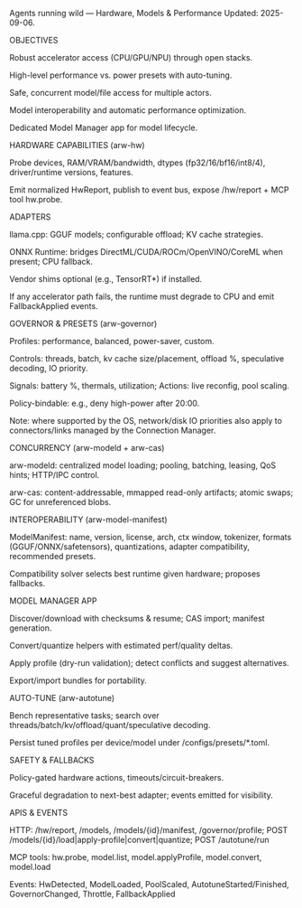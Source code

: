 Agents running wild — Hardware, Models & Performance
Updated: 2025-09-06.

OBJECTIVES

Robust accelerator access (CPU/GPU/NPU) through open stacks.

High-level performance vs. power presets with auto-tuning.

Safe, concurrent model/file access for multiple actors.

Model interoperability and automatic performance optimization.

Dedicated Model Manager app for model lifecycle.

HARDWARE CAPABILITIES (arw-hw)

Probe devices, RAM/VRAM/bandwidth, dtypes (fp32/16/bf16/int8/4), driver/runtime versions, features.

Emit normalized HwReport, publish to event bus, expose /hw/report + MCP tool hw.probe.

ADAPTERS

llama.cpp: GGUF models; configurable offload; KV cache strategies.

ONNX Runtime: bridges DirectML/CUDA/ROCm/OpenVINO/CoreML when present; CPU fallback.

Vendor shims optional (e.g., TensorRT*) if installed.

If any accelerator path fails, the runtime must degrade to CPU and emit FallbackApplied events.

GOVERNOR & PRESETS (arw-governor)

Profiles: performance, balanced, power-saver, custom.

Controls: threads, batch, kv cache size/placement, offload %, speculative decoding, IO priority.

Signals: battery %, thermals, utilization; Actions: live reconfig, pool scaling.

Policy-bindable: e.g., deny high-power after 20:00.

Note: where supported by the OS, network/disk IO priorities also apply to connectors/links managed by the Connection Manager.

CONCURRENCY (arw-modeld + arw-cas)

arw-modeld: centralized model loading; pooling, batching, leasing, QoS hints; HTTP/IPC control.

arw-cas: content-addressable, mmapped read-only artifacts; atomic swaps; GC for unreferenced blobs.

INTEROPERABILITY (arw-model-manifest)

ModelManifest: name, version, license, arch, ctx window, tokenizer, formats (GGUF/ONNX/safetensors), quantizations, adapter compatibility, recommended presets.

Compatibility solver selects best runtime given hardware; proposes fallbacks.

MODEL MANAGER APP

Discover/download with checksums & resume; CAS import; manifest generation.

Convert/quantize helpers with estimated perf/quality deltas.

Apply profile (dry-run validation); detect conflicts and suggest alternatives.

Export/import bundles for portability.

AUTO-TUNE (arw-autotune)

Bench representative tasks; search over threads/batch/kv/offload/quant/speculative decoding.

Persist tuned profiles per device/model under /configs/presets/*.toml.

SAFETY & FALLBACKS

Policy-gated hardware actions, timeouts/circuit-breakers.

Graceful degradation to next-best adapter; events emitted for visibility.

APIS & EVENTS

HTTP: /hw/report, /models, /models/{id}/manifest, /governor/profile; POST /models/{id}/load|apply-profile|convert|quantize; POST /autotune/run

MCP tools: hw.probe, model.list, model.applyProfile, model.convert, model.load

Events: HwDetected, ModelLoaded, PoolScaled, AutotuneStarted/Finished, GovernorChanged, Throttle, FallbackApplied